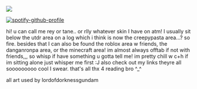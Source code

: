 ![](https://files.catbox.moe/eysnb9.png)

[![spotify-github-profile](https://spotify-github-profile.kittinanx.com/api/view?uid=4oknir6tyb2ud3ydz4d6g7cdw&cover_image=true&theme=natemoo-re&show_offline=true&background_color=000000&interchange=true&bar_color=000000&bar_color_cover=true)](https://github.com/kittinan/spotify-github-profile)

hi! u can call me rey or tane.. or rlly whatever skin I have on atm! I usually sit below the utdr area on a log which i think is now the creepypasta area...? so fire. besides that I can also be found the roblox area w friends, the danganronpa area, or the minecraft area! im almost always offtab if not with friends,,, so whisp if have something u gotta tell me! im pretty chill w c+h if im sitting alone just whisper me first :J also check out my links theyre all sooooooooo cool I swear. that's all thx 4 reading bro ^_^

all art used by lordofdorknessgundam
